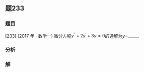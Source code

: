 ## 题233
### 题目
[233] (2017 年 · 数学一) 微分方程${y}^{\prime \prime } + 2{y}^{\prime } + {3y} = 0$的通解为$y =$_____.
### 分析

### 解